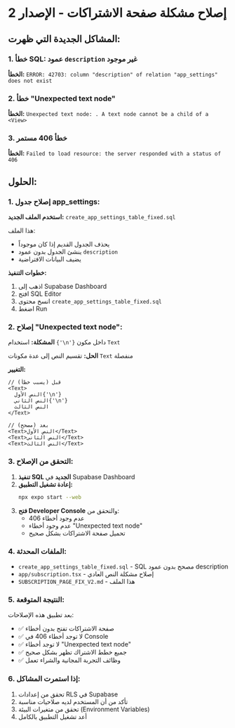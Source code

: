 # إصلاح مشكلة صفحة الاشتراكات - الإصدار 2

## المشاكل الجديدة التي ظهرت:

### 1. خطأ SQL: عمود `description` غير موجود
**الخطأ:** `ERROR: 42703: column "description" of relation "app_settings" does not exist`

### 2. خطأ "Unexpected text node"
**الخطأ:** `Unexpected text node: . A text node cannot be a child of a <View>`

### 3. خطأ 406 مستمر
**الخطأ:** `Failed to load resource: the server responded with a status of 406`

## الحلول:

### 1. إصلاح جدول app_settings:

**استخدم الملف الجديد:** `create_app_settings_table_fixed.sql`

هذا الملف:
- يحذف الجدول القديم إذا كان موجوداً
- ينشئ الجدول بدون عمود `description`
- يضيف البيانات الافتراضية

**خطوات التنفيذ:**
1. اذهب إلى Supabase Dashboard
2. افتح SQL Editor
3. انسخ محتوى `create_app_settings_table_fixed.sql`
4. اضغط Run

### 2. إصلاح "Unexpected text node":

**المشكلة:** استخدام `{'\n'}` داخل مكون `Text`

**الحل:** تقسيم النص إلى عدة مكونات `Text` منفصلة

**التغيير:**
```tsx
// قبل (يسبب خطأ)
<Text>
  النص الأول{'\n'}
  النص الثاني{'\n'}
  النص الثالث
</Text>

// بعد (مصحح)
<Text>النص الأول</Text>
<Text>النص الثاني</Text>
<Text>النص الثالث</Text>
```

### 3. التحقق من الإصلاح:

1. **تنفيذ SQL الجديد** في Supabase Dashboard
2. **إعادة تشغيل التطبيق:**
   ```bash
   npx expo start --web
   ```
3. **فتح Developer Console** والتحقق من:
   - عدم وجود أخطاء 406
   - عدم وجود أخطاء "Unexpected text node"
   - تحميل صفحة الاشتراكات بشكل صحيح

### 4. الملفات المحدثة:

- `create_app_settings_table_fixed.sql` - SQL مصحح بدون عمود description
- `app/subscription.tsx` - إصلاح مشكلة النص العادي
- `SUBSCRIPTION_PAGE_FIX_V2.md` - هذا الملف

### 5. النتيجة المتوقعة:

بعد تطبيق هذه الإصلاحات:
- ✅ صفحة الاشتراكات تفتح بدون أخطاء
- ✅ لا توجد أخطاء 406 في Console
- ✅ لا توجد أخطاء "Unexpected text node"
- ✅ جميع خطط الاشتراك تظهر بشكل صحيح
- ✅ وظائف التجربة المجانية والشراء تعمل

### 6. إذا استمرت المشاكل:

1. تحقق من إعدادات RLS في Supabase
2. تأكد من أن المستخدم لديه صلاحيات مناسبة
3. تحقق من متغيرات البيئة (Environment Variables)
4. أعد تشغيل التطبيق بالكامل 